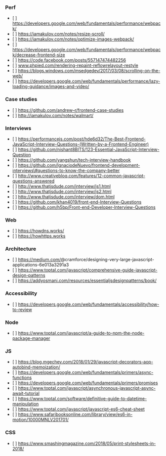 ### Perf

- \[ \] https://developers.google.com/web/fundamentals/performance/webpack/
- \[ \] https://iamakulov.com/notes/resize-scroll/
- \[ \] https://iamakulov.com/notes/optimize-images-webpack/
- \[ \] https://developers.google.com/web/fundamentals/performance/webpack/decrease-frontend-size
- \[ \] https://code.facebook.com/posts/557147474482256
- \[ \] www.phpied.com/rendering-repaint-reflowrelayout-restyle
- \[ \] https://blogs.windows.com/msedgedev/2017/03/08/scrolling-on-the-web/
- \[ \] https://developers.google.com/web/fundamentals/performance/lazy-loading-guidance/images-and-video/

### Case studies

- \[ \] https://github.com/andrew–r/frontend-case-studies
- \[ \] http://iamakulov.com/notes/walmart/

### Interviews

- \[ \] https://performancejs.com/post/hde6d32/The-Best-Frontend-JavaScript-Interview-Questions-(Written-by-a-Frontend-Engineer)
- \[ \] https://github.com/nishant8BITS/123-Essential-JavaScript-Interview-Question
- \[ \] https://github.com/yangshun/tech-interview-handbook
- \[ \] https://github.com/IgnaciodeNuevo/frontend-development-interviews\#questions-to-know-the-company-better
- \[ \] http://www.creativebloq.com/features/12-common-javascript-questions-answered
- \[ \] http://www.thatjsdude.com/interview/js1.html
- \[ \] http://www.thatjsdude.com/interview/js2.html
- \[ \] http://www.thatjsdude.com/interview/dom.html
- \[ \] https://github.com/khan4019/front-end-Interview-Questions
- \[ \] https://github.com/h5bp/Front-end-Developer-Interview-Questions

### Web

- \[ \] https://howdns.works/
- \[ \] https://howhttps.works

### Architecture

- \[ \] https://medium.com/<span class="citation" data-cites="cramforce/designing-very-large-javascript-applications-6e013a3291a3">@cramforce/designing-very-large-javascript-applications-6e013a3291a3</span>
- \[ \] https://www.toptal.com/javascript/comprehensive-guide-javascript-design-patterns
- \[ \] https://addyosmani.com/resources/essentialjsdesignpatterns/book/

### Accessibility

- \[ \] https://developers.google.com/web/fundamentals/accessibility/how-to-review

### Node

- \[ \] https://www.toptal.com/javascript/a-guide-to-npm-the-node-package-manager

### JS

- \[ \] https://blog.mgechev.com/2018/01/29/javascript-decorators-aop-autobind-memoization/
- \[ \] https://developers.google.com/web/fundamentals/primers/async-functions
- \[ \] https://developers.google.com/web/fundamentals/primers/promises
- \[ \] https://www.toptal.com/javascript/asynchronous-javascript-async-await-tutorial
- \[ \] https://www.toptal.com/software/definitive-guide-to-datetime-manipulation
- \[ \] https://www.toptal.com/javascript/javascript-es6-cheat-sheet
- \[ \] https://www.safaribooksonline.com/library/view/es6-in-motion/10000MNLV201701/

### CSS

- \[ \] https://www.smashingmagazine.com/2018/05/print-stylesheets-in-2018/
